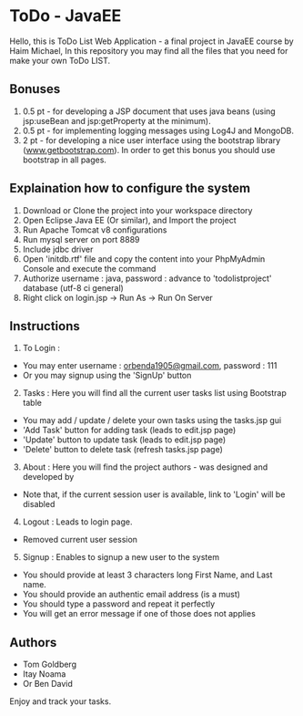 # ToDo - JavaEE

Hello, this is ToDo List Web Application - a final project in JavaEE course by Haim Michael, 
In this repository you may find all the files that you need for make your own ToDo LIST.

## Bonuses
1. 0.5 pt - for developing a JSP document that uses java beans (using jsp:useBean and jsp:getProperty at the minimum). 
2. 0.5 pt - for implementing logging messages using Log4J and MongoDB. 
3. 2 pt - for developing a nice user interface using the bootstrap library (www.getbootstrap.com). In order to get this bonus you should use bootstrap in all pages.

## Explaination how to configure the system
1. Download or Clone the project into your workspace directory
2. Open Eclipse Java EE (Or similar), and Import the project
3. Run Apache Tomcat v8 configurations
4. Run mysql server on port 8889
5. Include jdbc driver
6. Open 'initdb.rtf' file and copy the content into your PhpMyAdmin Console and execute the command
7. Authorize username : java, password : advance to 'todolistproject' database (utf-8 ci general)
8. Right click on login.jsp -> Run As -> Run On Server

## Instructions
1. To Login :
  * You may enter username : orbenda1905@gmail.com, password : 111
  * Or you may signup using the 'SignUp' button
2. Tasks : 
  Here you will find all the current user tasks list using Bootstrap table
  * You may add / update / delete your own tasks using the tasks.jsp gui
  * 'Add Task' button for adding task (leads to edit.jsp page)
  * 'Update' button to update task (leads to edit.jsp page)
  * 'Delete' button to delete task (refresh tasks.jsp page)
3. About :
  Here you will find the project authors - was designed and developed by
  * Note that, if the current session user is available, link to 'Login' will be disabled
4. Logout : 
  Leads to login page.
  * Removed current user session
5. Signup :
  Enables to signup a new user to the system
  * You should provide at least 3 characters long First Name, and Last name.
  * You should provide an authentic email address (is a must)
  * You should type a password and repeat it perfectly
  * You will get an error message if one of those does not applies
  
## Authors
  * Tom Goldberg
  * Itay Noama
  * Or Ben David
  
Enjoy and track your tasks.
